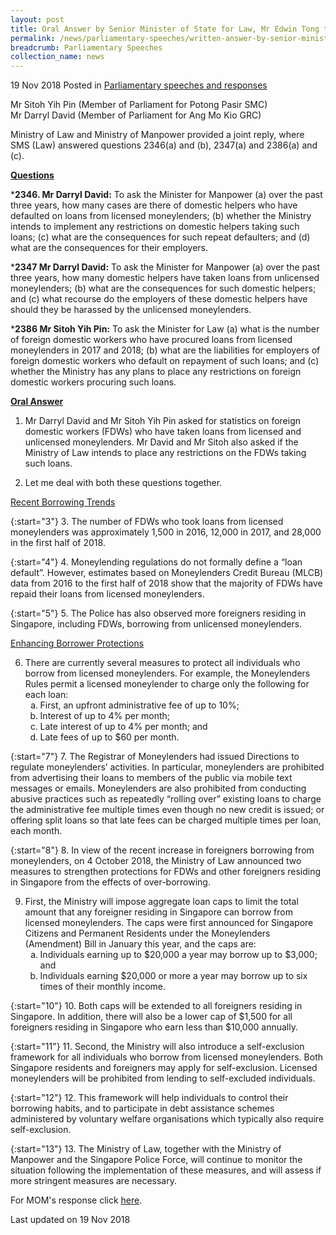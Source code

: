 ```yaml
---
layout: post
title: Oral Answer by Senior Minister of State for Law, Mr Edwin Tong to Parliamentary Questions on Moneylending
permalink: /news/parliamentary-speeches/written-answer-by-senior-minister-of-state-edwin-tong-to-parliamentary-questions-on-moneylending
breadcrumb: Parliamentary Speeches
collection_name: news
---
```



19 Nov 2018 Posted in [Parliamentary speeches and responses](/news/parliamentary/speeches)

Mr Sitoh Yih Pin (Member of Parliament for Potong Pasir SMC)  
Mr Darryl David (Member of Parliament for Ang Mo Kio GRC)  

Ministry of Law and Ministry of Manpower provided a joint reply, where SMS (Law) answered questions 2346(a) and (b), 2347(a) and 2386(a) and (c).

**<u>Questions</u>**

***2346. Mr Darryl David:** To ask the Minister for Manpower (a) over the past three years, how many cases are there of domestic helpers who have defaulted on loans from licensed moneylenders; (b) whether the Ministry intends to implement any restrictions on domestic helpers taking such loans; (c) what are the consequences for such repeat defaulters; and (d) what are the consequences for their employers.
 
***2347 Mr Darryl David:** To ask the Minister for Manpower (a) over the past three years, how many domestic helpers have taken loans from unlicensed moneylenders; (b) what are the consequences for such domestic helpers; and (c) what recourse do the employers of these domestic helpers have should they be harassed by the unlicensed moneylenders.
 
***2386 Mr Sitoh Yih Pin:** To ask the Minister for Law (a) what is the number of foreign domestic workers who have procured loans from licensed moneylenders in 2017 and 2018; (b) what are the liabilities for employers of foreign domestic workers who default on repayment of such loans; and (c) whether the Ministry has any plans to place any restrictions on foreign domestic workers procuring such loans.


**<u>Oral Answer</u>**


1. Mr Darryl David and Mr Sitoh Yih Pin asked for statistics on foreign domestic workers (FDWs) who have taken loans from licensed and unlicensed moneylenders. Mr David and Mr Sitoh also asked if the Ministry of Law intends to place any restrictions on the FDWs taking such loans.
 
2. Let me deal with both these questions together.

<u>Recent Borrowing Trends</u>

{:start="3"}
3. The number of FDWs who took loans from licensed moneylenders was approximately 1,500 in 2016, 12,000 in 2017, and 28,000 in the first half of 2018.

{:start="4"}
4. Moneylending regulations do not formally define a “loan default”. However, estimates based on Moneylenders Credit Bureau (MLCB) data from 2016 to the first half of 2018 show that the majority of FDWs have repaid their loans from licensed moneylenders.

{:start="5"}
5. The Police has also observed more foreigners residing in Singapore, including FDWs, borrowing from unlicensed moneylenders.

<u>Enhancing Borrower Protections</u>

<ol start="6">
<li>There are currently several measures to protect all individuals who borrow from licensed moneylenders. For example, the Moneylenders Rules permit a licensed moneylender to charge only the following for each loan:

<ol style="list-style-type: lower-alpha">
<li>First, an upfront administrative fee of up to 10%; </li>
<li>Interest of up to 4% per month; </li>
<li>Late interest of up to 4% per month; and </li>
<li>Late fees of up to $60 per month.</li>
</ol>

</li>
</ol>

{:start="7"}
7. The Registrar of Moneylenders had issued Directions to regulate moneylenders’ activities. In particular, moneylenders are prohibited from advertising their loans to members of the public via mobile text messages or emails. Moneylenders are also prohibited from conducting abusive practices such as repeatedly “rolling over” existing loans to charge the administrative fee multiple times even though no new credit is issued; or offering split loans so that late fees can be charged multiple times per loan, each month.

{:start="8"}
8. In view of the recent increase in foreigners borrowing from moneylenders, on 4 October 2018, the Ministry of Law announced two measures to strengthen protections for FDWs and other foreigners residing in Singapore from the effects of over-borrowing.

<ol start="9">
<li> First, the Ministry will impose aggregate loan caps to limit the total amount that any foreigner residing in Singapore can borrow from licensed moneylenders. The caps were first announced for Singapore Citizens and Permanent Residents under the Moneylenders (Amendment) Bill in January this year, and the caps are:

<ol style="list-style-type: lower-alpha">
<li>Individuals earning up to $20,000 a year may borrow up to $3,000; and </li>
 
<li>Individuals earning $20,000 or more a year may borrow up to six times of their monthly income. </li>
</ol>

</li>
</ol>

{:start="10"} 
10. Both caps will be extended to all foreigners residing in Singapore. In addition, there will also be a lower cap of $1,500 for all foreigners residing in Singapore who earn less than $10,000 annually.

{:start="11"}
11. Second, the Ministry will also introduce a self-exclusion framework for all individuals who borrow from licensed moneylenders. Both Singapore residents and foreigners may apply for self-exclusion. Licensed moneylenders will be prohibited from lending to self-excluded individuals.

{:start="12"}
12. This framework will help individuals to control their borrowing habits, and to participate in debt assistance schemes administered by voluntary welfare organisations which typically also require self-exclusion.
 
{:start="13"} 
13. The Ministry of Law, together with the Ministry of Manpower and the Singapore Police Force, will continue to monitor the situation following the implementation of these measures, and will assess if more stringent measures are necessary.


For MOM's response click [here](//).

<p class="right-side-updated">Last updated on 19 Nov 2018</p> 
